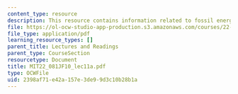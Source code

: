 ```yaml
---
content_type: resource
description: This resource contains information related to fossil energy I.
file: https://ol-ocw-studio-app-production.s3.amazonaws.com/courses/22-081j-introduction-to-sustainable-energy-fall-2010/2398af71e42a157e3de99d3c10b28b1a_MIT22_081JF10_lec11a.pdf
file_type: application/pdf
learning_resource_types: []
parent_title: Lectures and Readings
parent_type: CourseSection
resourcetype: Document
title: MIT22_081JF10_lec11a.pdf
type: OCWFile
uid: 2398af71-e42a-157e-3de9-9d3c10b28b1a
---
```

